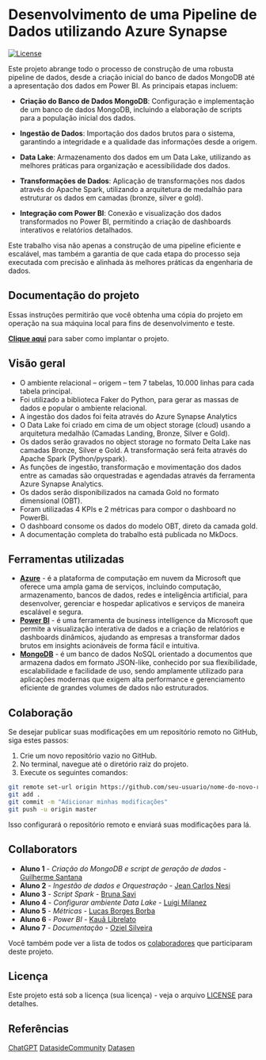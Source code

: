 # Desenvolvimento de uma Pipeline de Dados utilizando Azure Synapse

[![License](https://img.shields.io/badge/License-MIT-blue.svg)](LICENSE)

Este projeto abrange todo o processo de construção de uma robusta pipeline de dados, desde a criação inicial do banco de dados MongoDB até a apresentação dos dados em Power BI. As principais etapas incluem:

- **Criação do Banco de Dados MongoDB**: Configuração e implementação de um banco de dados MongoDB, incluindo a elaboração de scripts para a população inicial dos dados.

- **Ingestão de Dados**: Importação dos dados brutos para o sistema, garantindo a integridade e a qualidade das informações desde a origem.

- **Data Lake**: Armazenamento dos dados em um Data Lake, utilizando as melhores práticas para organização e acessibilidade dos dados.

- **Transformações de Dados**: Aplicação de transformações nos dados através do Apache Spark, utilizando a arquitetura de medalhão para estruturar os dados em camadas (bronze, silver e gold).

- **Integração com Power BI**: Conexão e visualização dos dados transformados no Power BI, permitindo a criação de dashboards interativos e relatórios detalhados.

Este trabalho visa não apenas a construção de uma pipeline eficiente e escalável, mas também a garantia de que cada etapa do processo seja executada com precisão e alinhada às melhores práticas da engenharia de dados.

## Documentação do projeto

Essas instruções permitirão que você obtenha uma cópia do projeto em operação na sua máquina local para fins de desenvolvimento e teste.

**[Clique aqui](https://ozielsilveira.github.io/data-engineering-project/)** para saber como implantar o projeto.

## Visão geral
- O ambiente relacional – origem – tem 7 tabelas, 10.000 linhas para cada tabela principal.
- Foi utilizado a biblioteca Faker do Python, para gerar as massas de dados e popular o ambiente relacional.
- A ingestão dos dados foi feita através do Azure Synapse Analytics
- O Data Lake foi criado em cima de um object storage (cloud) usando a arquitetura medalhão (Camadas Landing, Bronze, Silver e Gold).
- Os dados serão gravados no object storage no formato Delta Lake nas camadas Bronze, Silver e Gold.
  A transformação será feita através do Apache Spark (Python/pyspark).
- As funções de ingestão, transformação e movimentação dos dados entre as camadas são
  orquestradas e agendadas através da ferramenta Azure Synapse Analytics.
- Os dados serão disponibilizados na camada Gold no formato dimensional (OBT).
- Foram utilizadas 4 KPIs e 2 métricas para compor o dashboard no PowerBi.
- O dashboard consome os dados do modelo OBT, direto da camada gold.
- A documentação completa do trabalho está publicada no MkDocs.

## Ferramentas utilizadas

- **[Azure](https://portal.azure.com/)** - é a plataforma de computação em nuvem da Microsoft que oferece uma ampla gama de serviços, incluindo computação, armazenamento, bancos de dados, redes e inteligência artificial, para desenvolver, gerenciar e hospedar aplicativos e serviços de maneira escalável e segura.
- **[Power BI](https://www.microsoft.com/pt-br/power-platform/products/power-bi)** - é uma ferramenta de business intelligence da Microsoft que permite a visualização interativa de dados e a criação de relatórios e dashboards dinâmicos, ajudando as empresas a transformar dados brutos em insights acionáveis de forma fácil e intuitiva.
- **[MongoDB](https://www.mongodb.com/)** - é um banco de dados NoSQL orientado a documentos que armazena dados em formato JSON-like, conhecido por sua flexibilidade, escalabilidade e facilidade de uso, sendo amplamente utilizado para aplicações modernas que exigem alta performance e gerenciamento eficiente de grandes volumes de dados não estruturados.

## Colaboração
Se desejar publicar suas modificações em um repositório remoto no GitHub, siga estes passos:

1. Crie um novo repositório vazio no GitHub.
2. No terminal, navegue até o diretório raiz do projeto.
3. Execute os seguintes comandos:

```bash
git remote set-url origin https://github.com/seu-usuario/nome-do-novo-repositorio.git
git add .
git commit -m "Adicionar minhas modificações"
git push -u origin master
```

Isso configurará o repositório remoto e enviará suas modificações para lá.

## Collaborators

- **Aluno 1** - _Criação do MongoDB e script de geração de dados_ - [Guilherme Santana](https://github.com/guirms)
- **Aluno 2** - _Ingestão de dados e Orquestração_ - [Jean Carlos Nesi](https://github.com/JeanNesi)
- **Aluno 3** - _Script Spark_ - [Bruna Savi](https://github.com/brsavii)
- **Aluno 4** - _Configurar ambiente Data Lake_ - [Luigi Milanez](https://github.com/luigimilanez)
- **Aluno 5** - _Métricas_ - [Lucas Borges Borba](https://github.com/lucasborba111)
- **Aluno 6** - _Power BI_ - [Kauã Librelato](https://github.com/KauaLibrelato)
- **Aluno 7** - _Documentação_ - [Oziel Silveira](https://github.com/ozielsilveira)

Você também pode ver a lista de todos os [colaboradores](https://github.com/ozielsilveira/data-engineering-project/colaboradores) que participaram deste projeto.

## Licença

Este projeto está sob a licença (sua licença) - veja o arquivo [LICENSE](https://github.com/jlsilva01/projeto-ed-satc/blob/main/LICENSE) para detalhes.

## Referências

[ChatGPT](https://chatgpt.com/)
[DatasideCommunity](https://www.youtube.com/@DatasideCommunity)
[Datasen](https://www.datensen.com/blog)


